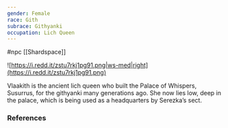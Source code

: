 ```yaml
---
gender: Female
race: Gith
subrace: Githyanki
occupation: Lich Queen
---
```

 #npc [[Shardspace]]

![https://i.redd.it/zstu7rkj1pg91.png|ws-med|right](https://i.redd.it/zstu7rkj1pg91.png)

Vlaakith is the ancient lich queen who built the Palace of Whispers, Susurrus, for the githyanki many generations ago. She now lies low, deep in the palace, which is being used as a headquarters by Serezka’s sect.

### References
